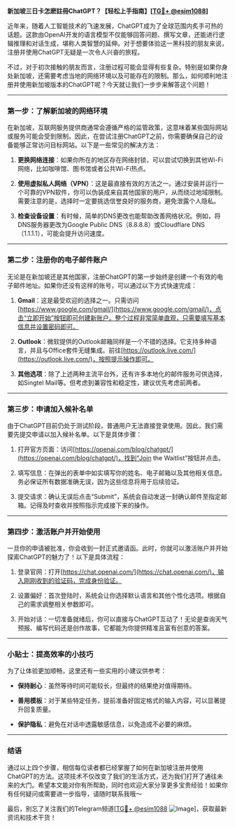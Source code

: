 **新加坡三日卡怎麽註冊ChatGPT？【轻松上手指南】[[TG💪+ @esim1088](https://t.me/s/esim1088)]**

近年来，随着人工智能技术的飞速发展，ChatGPT成为了全球范围内炙手可热的话题。这款由OpenAI开发的语言模型不仅能够回答问题、撰写文章，还能进行逻辑推理和对话生成，堪称人类智慧的延伸。对于想要体验这一黑科技的朋友来说，注册并使用ChatGPT无疑是一次令人兴奋的旅程。

不过，对于初次接触的朋友而言，注册过程可能会显得有些复杂。特别是如果你身处新加坡，还需要考虑当地的网络环境以及可能存在的限制。那么，如何顺利地注册并使用新加坡版本的ChatGPT呢？今天就让我们一步步来解答这个问题！

---

### **第一步：了解新加坡的网络环境**

在新加坡，互联网服务提供商通常会遵循严格的监管政策，这意味着某些国际网站或服务可能会受到限制。因此，在尝试注册ChatGPT之前，你需要确保自己的设备能够正常访问目标网站。以下是一些常见的解决方法：

1. **更换网络连接**：如果你所在的地区存在网络封锁，可以尝试切换到其他Wi-Fi网络，比如咖啡馆、图书馆或者公共Wi-Fi热点。
   
2. **使用虚拟私人网络（VPN）**：这是最直接有效的方法之一。通过安装并运行一个可靠的VPN软件，你可以伪装成来自其他国家的用户，从而绕过地域限制。需要注意的是，选择时一定要挑选信誉良好的服务商，避免泄露个人隐私。

3. **检查设备设置**：有时候，简单的DNS更改也能帮助改善网络状况。例如，将DNS服务器更改为Google Public DNS（8.8.8.8）或Cloudflare DNS（1.1.1.1），可能会提升访问速度。

---

### **第二步：注册你的电子邮件账户**

无论是在新加坡还是其他国家，注册ChatGPT的第一步始终是创建一个有效的电子邮件地址。如果你还没有这样的账号，可以通过以下方式快速完成：

1. **Gmail**：这是最受欢迎的选择之一。只需访问[https://www.google.com/gmail/](https://www.google.com/gmail/)，点击“立即开始”按钮即可创建新账户。整个过程非常简单直观，只需要填写基本信息并设置密码即可。

2. **Outlook**：微软提供的Outlook邮箱同样是一个不错的选择。它支持多种语言，并且与Office套件无缝集成。前往[https://outlook.live.com/](https://outlook.live.com/)，按照提示操作即可。

3. **其他选项**：除了上述两种主流平台外，还有许多本地化的邮件服务可供选择，如Singtel Mail等。但考虑到兼容性和稳定性，建议优先考虑前两者。

---

### **第三步：申请加入候补名单**

由于ChatGPT目前仍处于测试阶段，普通用户无法直接登录使用。因此，我们需要先提交申请以加入候补名单。以下是具体步骤：

1. 打开官方页面：访问[https://openai.com/blog/chatgpt/](https://openai.com/blog/chatgpt/)，找到“Join the Waitlist”按钮并点击。

2. 填写信息：在弹出的表单中如实填写你的姓名、电子邮箱以及其他相关信息。务必保证所有数据准确无误，因为这些信息将用于后续验证。

3. 提交请求：确认无误后点击“Submit”，系统会自动发送一封确认邮件至指定邮箱。记得及时查收并按照指示完成接下来的操作。

---

### **第四步：激活账户并开始使用**

一旦你的申请被批准，你会收到一封正式邀请函。此时，你就可以激活账户并开始探索ChatGPT的魅力了！以下是具体流程：

1. 登录官网：打开[https://chat.openai.com/](https://chat.openai.com/)，输入刚刚收到的验证码，完成身份验证。

2. 设置偏好：首次登陆时，系统会让你选择默认语言和其他个性化选项。根据自己的需求调整相关参数即可。

3. 开始对话：一切准备就绪后，你可以直接与ChatGPT互动了！无论是查询天气预报、编写代码还是创作故事，它都能为你提供精准且富有创意的答案。

---

### **小贴士：提高效率的小技巧**

为了让体验更加顺畅，这里还有一些实用的小建议供参考：

- **保持耐心**：虽然等待时间可能较长，但最终的结果绝对值得期待。
  
- **善用模板**：对于某些特定任务，提前准备好固定格式的输入内容，可以显著提升回复质量。

- **保护隐私**：避免在对话中透露敏感信息，以免造成不必要的麻烦。

---

### **结语**

通过以上四个步骤，相信每位读者都已经掌握了如何在新加坡注册并使用ChatGPT的方法。这项技术不仅改变了我们的生活方式，还为我们打开了通往未来的大门。希望本文能对你有所帮助，同时也欢迎大家分享更多宝贵经验！如果你有任何疑问或需要进一步指导，请随时联系我哦～ 

最后，别忘了关注我们的Telegram频道[[TG💪+ @esim1088](https://t.me/s/esim1088) ![Image](https://i.postimg.cc/4NQfJmqS/Snipaste-2025-05-13-00-14-12.png)]，获取最新资讯和技术干货！